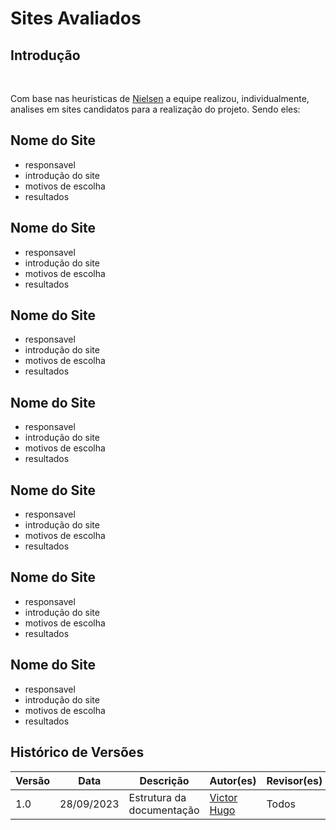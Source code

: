 # Sites Avaliados

## Introdução

<p style="text-align: justify;">&emsp;&emsp;</p> Com base nas heuristicas de <a href="##">Nielsen</a> a equipe realizou, individualmente, analises em sites candidatos para a realização do projeto. Sendo eles: 

## Nome do Site 

- responsavel 
- introdução do site
- motivos de escolha 
- resultados

## Nome do Site 

- responsavel 
- introdução do site
- motivos de escolha 
- resultados

## Nome do Site 

- responsavel 
- introdução do site
- motivos de escolha 
- resultados

## Nome do Site 

- responsavel 
- introdução do site
- motivos de escolha 
- resultados

## Nome do Site 

- responsavel 
- introdução do site
- motivos de escolha 
- resultados

## Nome do Site 

- responsavel 
- introdução do site
- motivos de escolha 
- resultados

## Nome do Site 

- responsavel 
- introdução do site
- motivos de escolha 
- resultados

## Histórico de Versões

| Versão | Data       | Descrição                 | Autor(es)                                      | Revisor(es) |
| ------ | ---------- | ------------------------- | ---------------------------------------------- | ----------- |
| 1.0    | 28/09/2023 | Estrutura da documentação | [Victor Hugo](https://github.com/ViictorHugoo) | Todos       |
